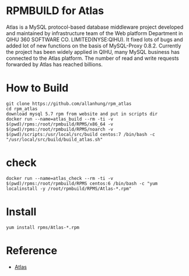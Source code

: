 RPMBUILD for Atlas
=========================

Atlas is a MySQL protocol-based database middleware project developed and maintained by infrastructure team of the Web platform Department in QIHU 360 SOFTWARE CO. LIMITED(NYSE:QIHU). It fixed lots of bugs and added lot of new functions on the basis of MySQL-Proxy 0.8.2. Currently the project has been widely applied in QIHU, many MySQL business has connected to the Atlas platform. The number of read and write requests forwarded by Atlas has reached billions.

How to Build
=========
    git clone https://github.com/allanhung/rpm_atlas
    cd rpm_atlas
    download mysql 5.7 rpm from website and put in scripts dir
    docker run --name=atlas_build --rm -ti -v $(pwd)/rpms:/root/rpmbuild/RPMS/x86_64 -v $(pwd)/rpms:/root/rpmbuild/RPMS/noarch -v $(pwd)/scripts:/usr/local/src/build centos:7 /bin/bash -c "/usr/local/src/build/build_atlas.sh"

# check
    docker run --name=atlas_check --rm -ti -v $(pwd)/rpms:/root/rpmbuild/RPMS centos:6 /bin/bash -c "yum localinstall -y /root/rpmbuild/RPMS/Atlas-*.rpm"

# Install
    yum install rpms/Atlas-*.rpm

# Reference #

  * [Atlas](https://github.com/Qihoo360/Atlas)
